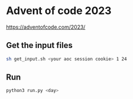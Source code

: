 # Advent of code 2023

https://adventofcode.com/2023/

## Get the input files

```sh
sh get_input.sh <your aoc session cookie> 1 24
```

## Run

```sh
python3 run.py <day>
```
